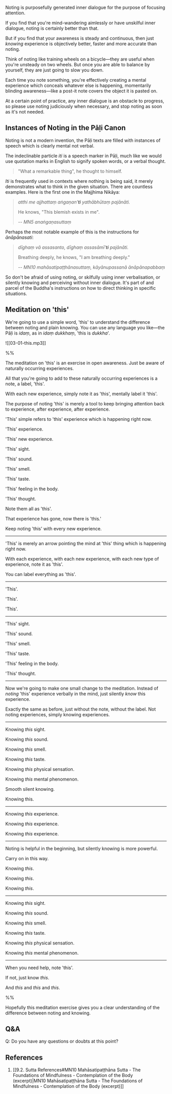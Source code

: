 
Noting is purposefully generated inner dialogue for the purpose of focusing attention.

If you find that you're mind-wandering aimlessly or have unskilful inner dialogue, noting is certainly better than that.

But if you find that your awareness is steady and continuous, then just *knowing* experience is objectively better, faster and more accurate than noting.

Think of noting like training wheels on a bicycle—they are useful when you're unsteady on two wheels. But once you are able to balance by yourself, they are just going to slow you down.

Each time you note something, you're effectively creating a mental experience which conceals whatever else is happening, momentarily blinding awareness—like a post-it note covers the object it is pasted on.

At a certain point of practice, any inner dialogue is an obstacle to progress, so please use noting judiciously when necessary, and stop noting as soon as it's not needed.

## Instances of Noting in the Pāḷi Canon

Noting is not a modern invention, the Pāḷi texts are filled with instances of speech which is clearly mental not verbal. 

The indeclinable particle *iti* is a speech marker in Pāḷi, much like we would use quotation marks in English to signify spoken words, or a verbal thought. 

> "What a remarkable thing", he thought to himself.

*Iti* is frequently used in contexts where nothing is being said, it merely demonstrates what to think in the given situation. There are countless examples. Here is the first one in the Majjhima Nikāya:

> *atthi me ajjhattaṃ aṅgaṇan’**ti** yathābhūtaṃ pajānāti.*
> 
> He knows, "This blemish exists in me".
> 
> -- *MN5 anaṅgaṇasuttaṃ*

Perhaps the most notable example of this is the instructions for *ānāpānasati*:

> *dīghaṃ vā assasanto, dīghaṃ assasāmī’**ti** pajānāti.*
> 
> Breathing deeply, he knows, "I am breathing deeply."
> 
> -- *MN10 mahāsatipaṭṭhānasuttaṃ, kāyānupassanā ānāpānapabbaṃ*

So don't be afraid of using noting, or skilfully using inner verbalisation, or silently knowing and perceiving without inner dialogue. It's part of and parcel of the Buddha's instructions on how to direct thinking in specific situations. 
## Meditation on 'this'

We're going to use a simple word, 'this' to understand the difference between noting and plain knowing. You can use any language you like—the Pāḷi is *idaṃ*, as in *idaṃ dukkhaṃ*, 'this is *dukkha*'.

![[03-01-this.mp3]]

%%

The meditation on 'this' is an exercise in open awareness. Just be aware of naturally occurring experiences.

All that you're going to add to these naturally occurring experiences is a note, a label, 'this'.

With each new experience, simply note it as 'this', mentally label it 'this'.

The purpose of noting 'this' is merely a tool to keep bringing attention back to experience, after experience, after experience.

'This' simple refers to 'this' experience which is happening right now.

'This' experience.

'This' new experience.

'This' sight.

'This' sound.

'This' smell.

'This' taste.

'This' feeling in the body.

'This' thought.

Note them all as 'this'.

That experience has gone, now there is 'this.'

Keep noting 'this' with every new experience.

---
'This' is merely an arrow pointing the mind at 'this' thing which is happening right now.

With each experience, with each new experience, with each new type of experience, note it as 'this'.

You can label everything as 'this'.

---
'This'.

'This'.

'This'.

---
'This' sight.

'This' sound.

'This' smell.

'This' taste.

'This' feeling in the body.

'This' thought.

---
Now we're going to make one small change to the meditation. Instead of *noting* 'this' experience verbally in the mind, just silently *know* this experience.

Exactly the same as before, just without the note, without the label. Not noting experiences, simply knowing experiences. 

---
Knowing *this* sight.

Knowing *this* sound.

Knowing *this* smell.

Knowing *this* taste.

Knowing *this* physical sensation.

Knowing *this* mental phenomenon.

Smooth silent knowing.

Knowing this.

---
Knowing *this* experience.

Knowing *this* experience.

Knowing *this* experience.

---
Noting is helpful in the beginning, but silently knowing is more powerful.

Carry on in this way.

Knowing *this*.

Knowing *this*.

Knowing *this*.

---
Knowing *this* sight.

Knowing *this* sound.

Knowing *this* smell.

Knowing *this* taste.

Knowing *this* physical sensation.

Knowing *this* mental phenomenon.

---
When you need help, note 'this'.

If not, just know *this*.

And *this* and *this* and *this*.

%%

Hopefully this meditation exercise gives you a clear understanding of the difference between noting and knowing.

## Q&A

Q: Do you have any questions or doubts at this point?

## References 
1. [[9.2. Sutta References#MN10 Mahāsatipaṭṭhāna Sutta - The Foundations of Mindfulness - Contemplation of the Body (excerpt)|MN10 Mahāsatipaṭṭhāna Sutta - The Foundations of Mindfulness - Contemplation of the Body (excerpt)]]



